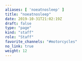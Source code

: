 ```yaml
---
aliases: [ 'noeatnosleep' ]
title: "noeatnosleep"
date: 2019-10-31T21:02:19Z
draft: false
type: "page"
kind: "staff"
role: "Staff"
favorite_channels: "#motorcycles"
no_link: true
weight: 12
---
```

